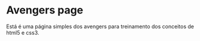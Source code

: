 # Avengers page

Está é uma página simples dos avengers para treinamento dos conceitos de html5 e css3. 